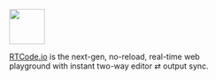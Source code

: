 <img src=//rtcode.io/.svg height=64>

[RTCode.io](//rt.ht) is the next-gen, no-reload, real-time web<br>
playground with instant two-way editor ⇄ output sync.
